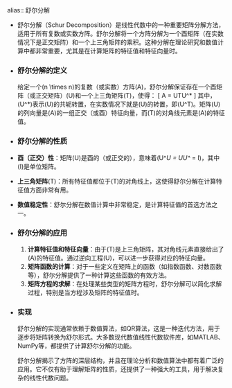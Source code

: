 alias:: 舒尔分解

- 舒尔分解（Schur Decomposition）是线性代数中的一种重要矩阵分解方法，适用于所有复数或实数方阵。舒尔分解将一个方阵分解为一个酉矩阵（在实数情况下是正交矩阵）和一个上三角矩阵的乘积。这种分解在理论研究和数值计算中都非常重要，尤其是在计算矩阵的特征值和特征向量时。
- ### 舒尔分解的定义
  给定一个\(n \times n\)的复数（或实数）方阵\(A\)，舒尔分解保证存在一个酉矩阵（或正交矩阵）\(U\)和一个上三角矩阵\(T\)，使得：
  \[ A = UTU^* \]
  其中，\(U^*\)表示\(U\)的共轭转置，在实数情况下就是\(U\)的转置，即\(U^T\)。矩阵\(U\)的列向量是\(A\)的一组正交（或酉）特征向量，而\(T\)的对角线元素是\(A\)的特征值。
- ### 舒尔分解的性质
- **酉（正交）性**：矩阵\(U\)是酉的（或正交的），意味着\(U^*U = UU^* = I\)，其中\(I\)是单位矩阵。
- **上三角矩阵**\(T\)：所有特征值都位于\(T\)的对角线上，这使得舒尔分解在计算特征值方面非常有用。
- **数值稳定性**：舒尔分解在数值计算中非常稳定，是计算特征值的首选方法之一。
- ### 舒尔分解的应用
  
  1. **计算特征值和特征向量**：由于\(T\)是上三角矩阵，其对角线元素直接给出了\(A\)的特征值。通过逆向工程\(U\)，可以进一步获得对应的特征向量。
  2. **矩阵函数的计算**：对于一些定义在矩阵上的函数（如指数函数、对数函数等），舒尔分解提供了一种计算这些函数的有效方法。
  3. **矩阵方程的求解**：在处理某些类型的矩阵方程时，舒尔分解可以简化求解过程，特别是当方程涉及矩阵的特征值时。
- ### 实现
  
  舒尔分解的实现通常依赖于数值算法，如QR算法，这是一种迭代方法，用于逐步将矩阵转换为舒尔形式。大多数现代数值线性代数软件库，如MATLAB、NumPy等，都提供了计算舒尔分解的功能。
  
  舒尔分解揭示了方阵的深层结构，并且在理论分析和数值算法中都有着广泛的应用。它不仅有助于理解矩阵的性质，还提供了一种强大的工具，用于解决复杂的线性代数问题。